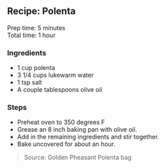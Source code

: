 ## Recipe: Polenta
Prep time: 5 minutes  
Total time: 1 hour  


### Ingredients
 - 1 cup polenta
 - 3 1/4 cups lukewarm water
 - 1 tsp salt
 - A couple tablespoons olive oil

### Steps
 - Preheat oven to 350 degrees F
 - Grease an 8 inch baking pan with olive oil.
 - Add in the remaining ingredients and stir together.
 - Bake uncovered for about an hour.

> Source: Golden Pheasant Polenta bag
